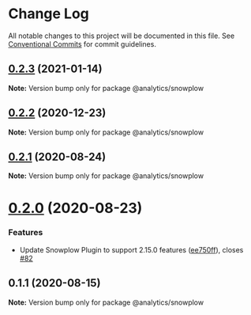 # Change Log

All notable changes to this project will be documented in this file.
See [Conventional Commits](https://conventionalcommits.org) for commit guidelines.

## [0.2.3](https://github.com/DavidWells/analytics/compare/@analytics/snowplow@0.2.2...@analytics/snowplow@0.2.3) (2021-01-14)

**Note:** Version bump only for package @analytics/snowplow





## [0.2.2](https://github.com/DavidWells/analytics/compare/@analytics/snowplow@0.2.1...@analytics/snowplow@0.2.2) (2020-12-23)

**Note:** Version bump only for package @analytics/snowplow





## [0.2.1](https://github.com/DavidWells/analytics/compare/@analytics/snowplow@0.1.1...@analytics/snowplow@0.2.1) (2020-08-24)

**Note:** Version bump only for package @analytics/snowplow





# [0.2.0](https://github.com/DavidWells/analytics/compare/@analytics/snowplow@0.1.1...@analytics/snowplow@0.2.0) (2020-08-23)


### Features

* Update Snowplow Plugin to support 2.15.0 features ([ee750ff](https://github.com/DavidWells/analytics/commit/ee750ff)), closes [#82](https://github.com/DavidWells/analytics/issues/82)






## 0.1.1 (2020-08-15)

**Note:** Version bump only for package @analytics/snowplow

